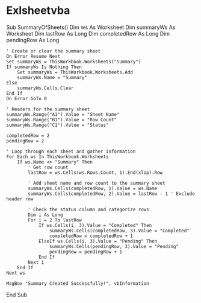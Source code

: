 # Exlsheetvba

Sub SummaryOfSheets()
    Dim ws As Worksheet
    Dim summaryWs As Worksheet
    Dim lastRow As Long
    Dim completedRow As Long
    Dim pendingRow As Long
    
    ' Create or clear the summary sheet
    On Error Resume Next
    Set summaryWs = ThisWorkbook.Worksheets("Summary")
    If summaryWs Is Nothing Then
        Set summaryWs = ThisWorkbook.Worksheets.Add
        summaryWs.Name = "Summary"
    Else
        summaryWs.Cells.Clear
    End If
    On Error GoTo 0
    
    ' Headers for the summary sheet
    summaryWs.Range("A1").Value = "Sheet Name"
    summaryWs.Range("B1").Value = "Row Count"
    summaryWs.Range("C1").Value = "Status"
    
    completedRow = 2
    pendingRow = 2
    
    ' Loop through each sheet and gather information
    For Each ws In ThisWorkbook.Worksheets
        If ws.Name <> "Summary" Then
            ' Get row count
            lastRow = ws.Cells(ws.Rows.Count, 1).End(xlUp).Row
            
            ' Add sheet name and row count to the summary sheet
            summaryWs.Cells(completedRow, 1).Value = ws.Name
            summaryWs.Cells(completedRow, 2).Value = lastRow - 1 ' Exclude header row
            
            ' Check the status column and categorize rows
            Dim i As Long
            For i = 2 To lastRow
                If ws.Cells(i, 3).Value = "Completed" Then
                    summaryWs.Cells(completedRow, 3).Value = "Completed"
                    completedRow = completedRow + 1
                ElseIf ws.Cells(i, 3).Value = "Pending" Then
                    summaryWs.Cells(pendingRow, 3).Value = "Pending"
                    pendingRow = pendingRow + 1
                End If
            Next i
        End If
    Next ws
    
    MsgBox "Summary Created Successfully!", vbInformation
End Sub
